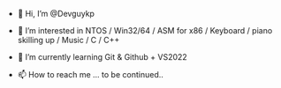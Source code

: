 - 👋 Hi, I’m @Devguykp
- 👀 I’m interested in NTOS / Win32/64 / ASM for x86 / Keyboard / piano skilling up / Music / C / C++
- 🌱 I’m currently learning Git & Github + VS2022

- 📫 How to reach me ... to be continued..
<!---
Devguykp/Devguykp is a ✨ special ✨ repository because its `README.md` (this file) appears on your GitHub profile.
You can click the Preview link to take a look at your changes.
--->
